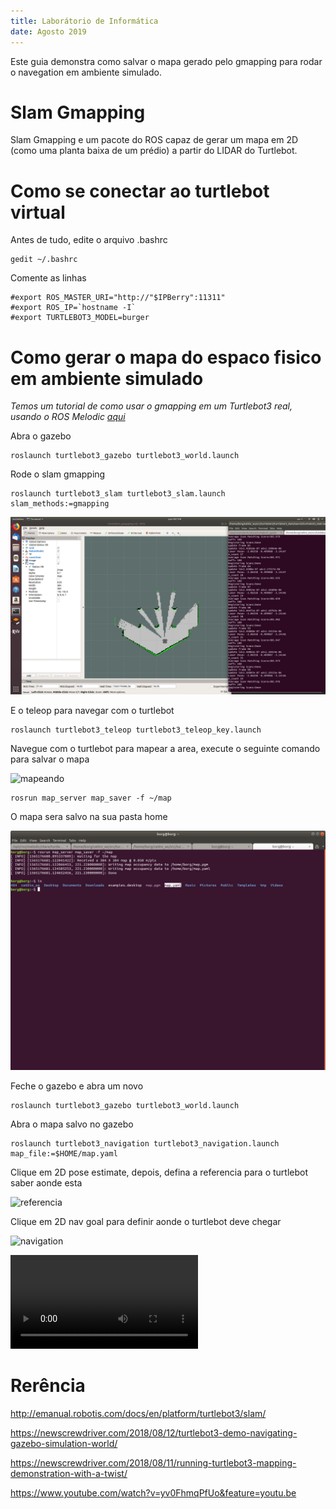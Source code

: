 ```yaml
---
title: Laborátorio de Informática
date: Agosto 2019
---
```


Este guia demonstra como salvar o mapa gerado pelo gmapping para rodar o navegation em ambiente simulado.

# Slam Gmapping
Slam Gmapping e um pacote do ROS capaz de gerar um mapa em 2D (como uma planta baixa de um prédio) a partir do LIDAR do Turtlebot.

# Como se conectar ao turtlebot virtual

Antes de tudo, edite o arquivo .bashrc

```
gedit ~/.bashrc

```

Comente as linhas 


```
#export ROS_MASTER_URI="http://"$IPBerry":11311" 
#export ROS_IP=`hostname -I`
#export TURTLEBOT3_MODEL=burger 

```


# Como gerar o mapa do espaco fisico em ambiente simulado

*Temos um tutorial de como usar o gmapping em um Turtlebot3 real, usando o ROS Melodic [aqui]()*


Abra o gazebo


```
roslaunch turtlebot3_gazebo turtlebot3_world.launch

```

Rode o slam gmapping

```
roslaunch turtlebot3_slam turtlebot3_slam.launch slam_methods:=gmapping

```
![gmpapping](https://github.com/Insper/404/blob/master/tutoriais/robotica/img/Screenshot%20from%202019-08-07%2008-14-56.png)



E o teleop para navegar com o turtlebot


```
roslaunch turtlebot3_teleop turtlebot3_teleop_key.launch 
```

Navegue com o turtlebot para mapear a area, execute o seguinte comando para salvar o mapa


![mapeando](https://github.com/Insper/404/blob/master/tutoriais/robotica/img/gmapping.gif)


```
rosrun map_server map_saver -f ~/map
```

O mapa sera salvo na sua pasta home

![save_map](https://github.com/Insper/404/blob/master/tutoriais/robotica/img/Screenshot%20from%202019-08-07%2008-18-26.png)

Feche o gazebo e abra um novo

```
roslaunch turtlebot3_gazebo turtlebot3_world.launch
```

Abra o mapa salvo no gazebo 

```
roslaunch turtlebot3_navigation turtlebot3_navigation.launch map_file:=$HOME/map.yaml
```

Clique em 2D pose estimate, depois, defina a referencia para o turtlebot saber aonde esta

![referencia]()


Clique em 2D nav goal para definir aonde o turtlebot deve chegar

![navigation]()

![navigation](img/navegationn.mp4)



# Rerência

http://emanual.robotis.com/docs/en/platform/turtlebot3/slam/

https://newscrewdriver.com/2018/08/12/turtlebot3-demo-navigating-gazebo-simulation-world/

https://newscrewdriver.com/2018/08/11/running-turtlebot3-mapping-demonstration-with-a-twist/

https://www.youtube.com/watch?v=yv0FhmqPfUo&feature=youtu.be

